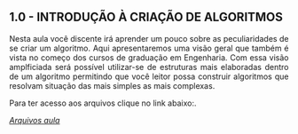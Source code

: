 <link href="/your-path-to-uicons/css/uicons-regular-rounded.css" rel="stylesheet">

<h2>1.0 - INTRODUÇÃO À CRIAÇÃO DE ALGORITMOS</h2>

<p align="justify"> Nesta aula você discente irá aprender um pouco sobre as peculiaridades de se criar um algoritmo. Aqui apresentaremos uma visão geral que também é vista no começo dos cursos de graduação em Engenharia. Com essa visão amplficiada será possível utilizar-se de estruturas mais elaboradas dentro de um algoritmo permitindo que você leitor possa construir algoritmos que resolvam situação das mais simples as mais complexas.<br>

Para ter acesso aos arquivos clique no link abaixo:.<br>

<a href="www.coretectools.com.br"><i class="fi-rr-folder"> Arquivos aula</i></a>

</p>


